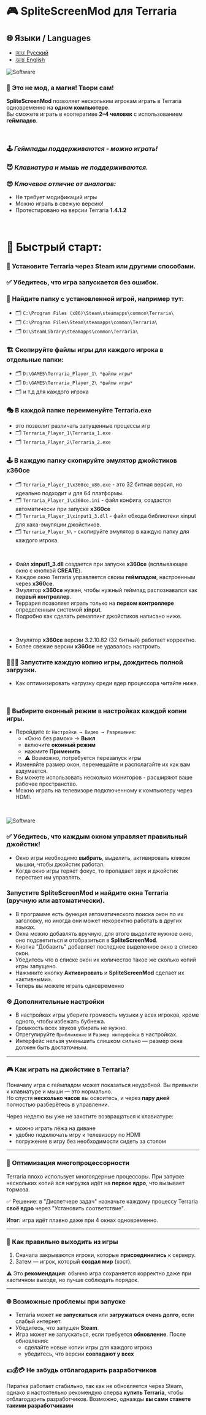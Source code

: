 # 🎮 SpliteScreenMod для Terraria

## 🌐 Языки / Languages
- [🇷🇺 Русский](README.md)
- [🇬🇧 English](README.en.md)

![Software](/images/ru/software.png)

### 🔮 Это не мод, а магия! Твори сам!
**SpliteScreenMod** позволяет нескольким игрокам играть в Terraria одновременно на **одном компьютере**.  
Вы сможете играть в кооперативе **2–4 человек** с использованием **геймпадов**.  

<br>

### 🕹️ ***Геймпады поддерживаются - можно играть!***
### 😈 ***Клавиатура и мышь не поддерживаются.***
### 😎 ***Ключевое отличие от аналогов:***
- Не требует модификаций игры
- Можно играть в свежую версию!
- Протестировано на версии Terraria **1.4.1.2**

<br>

# 🚀 Быстрый старт:

### 🎁 Установите Terraria через Steam или другими способами.

### ✅ Убедитесь, что игра запускается без ошибок.

### 🔎 Найдите папку с установленной игрой, например тут:
- 🗂️ `C:\Program Files (x86)\Steam\steamapps\common\Terraria\`
- 🗂️ `C:\Program Files\Steam\steamapps\common\Terraria\`
- 🗂️ `D:\SteamLibrary\steamapps\common\Terraria\`

### 🏗️ Скопируйте файлы игры для каждого игрока в отдельные папки:
- 🗂️ `D:\GAMES\Terraria_Player_1\ *файлы игры*`
- 🗂️ `D:\GAMES\Terraria_Player_2\ *файлы игры*`
- 🗂️ и т.д для каждого игрока

### 🎭 В каждой папке переименуйте **Terraria.exe**
- это позволит различать запущенные процессы игр
- 🗂️ `Terraria_Player_1\Terraria_1.exe`
- 🗂️ `Terraria_Player_2\Terraria_2.exe`

### 🕹️ В каждую папку скопируйте эмулятор джойстиков **x360ce**
- 🗂️  `Terraria_Player_1\x360ce_x86.exe` - это 32 битная версия, но идеально подходит и для 64 платформы.
- 🗂️  `Terraria_Player_1\x360ce.ini` - файл конфига, создастся автоматически при запуске **x360ce**
- 🗂️  `Terraria_Player_1\xinput1_3.dll` - файл обхода библиотеки xinput для хака-эмуляции джойстиков.
- 🗂️  `Terraria_Player_N\` - скопируйте эмулятор в каждую папку для каждого игрока.
<br>

- Файл **xinput1_3.dll** создается при запуске **x360ce** (всплывающее окно с кнопкой **CREATE**).
- Каждое окно Terraria управляется своим **геймпадом**, настроенным через **x360ce**.
- Эмулятор **x360ce** нужен, чтобы нужный геймпад распознавался как **первый контроллер**.
- Террария позволяет играть только на **первом контроллере** определенным системой **xinput**.
- Подробно как сделать ремаппинг джойстиков написано ниже.
<br>

- Эмулятор **x360ce** версии 3.2.10.82 (32 битный) работает корректно.
- Более свежие версии **x360ce** не удавалось настроить.

### 🏃🏻‍♀️ Запустите каждую копию игры, дождитесь полной загрузки.
- Как оптимизировать нагрузку среди ядер процессора читайте ниже.

<br>

### 🔲 Выбирите **оконный режим** в настройках каждой копии игры.
- Перейдите в: `Настройки → Видео → Разрешение`: 
   - «Окно без рамок» → **Выкл**  
   - включите **оконный режим**  
   - нажмите **Применить**  
   - ⚠️ Возможно, потребуется перезапуск игры  
- Изменяйте размер окон, перемещайте и располагайте их как вам вздумается.
- Вы можете использовать несколько мониторов - расширяют ваше рабочее пространство.
- Можно играть на телевизоре подключенному к компьютеру через HDMI.
<br>

![Software](/images/ru/window.png)
<br>

### ✅ Убедитесь, что каждым окном управляет правильный джойстик!
- Окно игры необходимо **выбрать**, выделить, активировать кликом мышки, чтобы джойстик работал.
- Когда окно игры теряет фокус, то пропадает звук и джойстик перестает им управлять.
  
### Запустите **SpliteScreenMod** и найдите окна Terraria (вручную или автоматически).
- В программе есть функция автоматического поиска окон по их заголовку, но иногда они может некоректно работать в других языках.
- Окна можно добавлять вручную, для этого выделите нужное окно, оно подсветиться и отобразиться в **SpliteScreenMod**.
- Кнопка "Добавить" добавляет последнее выделенное окно в списко окон.
- Убедитесь что в списке окон их количество такое же сколько копий игры запущено.
- Нажмните кнопку **Активировать** и **SpliteScreenMod** сделает их «активными».
- Теперь вы можете играть одновременно

### ⚙️ Дополнительные настройки
- В настройках игры уберите громкость музыки у всех игроков, кроме одного, чтобы избежать бубнежа.
- Громкость всех звуков убирать не нужно.
- Отрегулируйте `Приближение` и `Размер интерфейса` в настройках.  
- Интерфейс нельзя уменьшить слишком сильно — размер окна должен быть достаточным.

---

### 🎮 Как играть на джойстике в Terraria?

Поначалу игра с геймпадом может показаться неудобной. Вы привыкли к клавиатуре и мыши — это нормально.  
Но спустя **несколько часов** вы освоитесь, и через **пару дней** полностью разберётесь в управлении.  

Через неделю вы уже не захотите возвращаться к клавиатуре:  
- можно играть лёжа на диване  
- удобно подключать игру к телевизору по HDMI  
- погружение в игру без необходимости сидеть за столом

---

### 🧠 Оптимизация многопроцессорности

Terraria плохо использует многоядерные процессоры. При запуске нескольких копий вся нагрузка идёт на **первое ядро**, что вызывает тормоза.

✅ Решение: в "Диспетчере задач" назначьте каждому процессу Terraria **своё ядро** через "Установить соответствие".

**Итог:** игра идёт плавно даже при 4 окнах одновременно.

---

### 🧼 Как правильно выходить из игры

1. Сначала закрываются игроки, которые **присоединились** к серверу.  
2. Затем — игрок, который **создал мир** (хост).  

⚠️ Это **рекомендация**: обычно игра сохраняется корректно даже при хаотичном выходе, но лучше соблюдать порядок.

---

### 🌐 Возможные проблемы при запуске

- Terraria может **не запускаться** или **загружаться очень долго**, если слабый интернет.  
- Убедитесь, что запущен **Steam**.  
- Игра может не запускаться, если требуется **обновление**. После обновления:
  - сделайте новые копии игры для каждого игрока  
  - убедитесь, что версии **совпадают у всех**  

### 💵💰💳 Не забудь отблагодарить разработчиков
Пиратка работает стабильно, так как не обновляется через Steam, однако я настоятельно рекомендую сперва **купить Terraria**, чтобы отблагодарить разработчиков. Возможно, однажды **вы сами станете такими разработчиками**

